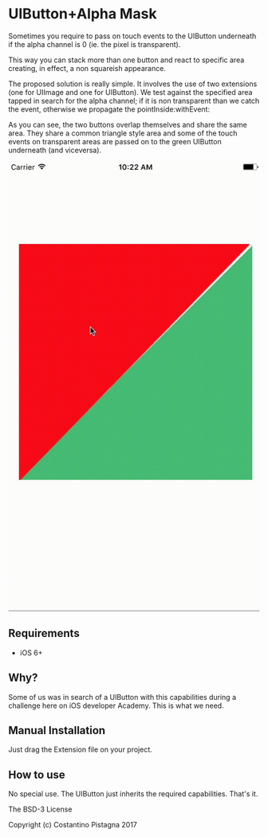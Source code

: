 UIButton+Alpha Mask
===================

Sometimes you require to pass on touch events to the UIButton underneath if the alpha channel is 0 (ie. the pixel is transparent).

This way you can stack more than one button and react to specific area creating, in effect, a non squareish appearance. 

The proposed solution is really simple. It involves the use of two extensions (one for UIImage and one for UIButton). We test against the specified area tapped in search for the alpha channel; if it is non transparent than we catch the event, otherwise we propagate the pointInside:withEvent:

As you can see, the two buttons overlap themselves and share the same area. They share a common triangle style area and some of the touch events on transparent areas are passed on to the green UIButton underneath (and viceversa).

<p align="center">
	<img src="https://github.com/valvoline/UIButton-AlphaMask/blob/master/UIButtonMask.gif">
</p>

Requirements
------------
- iOS 6+


Why?
---
Some of us was in search of a UIButton with this capabilities during a challenge here on iOS developer Academy. This is what we need.


Manual Installation
------------------

Just drag the Extension file on your project.

How to use
----------
No special use. The UIButton just inherits the required capabilities. That's it.


The BSD-3 License

Copyright (c) Costantino Pistagna 2017


 